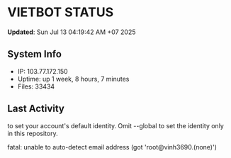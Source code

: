# VIETBOT STATUS
**Updated**: Sun Jul 13 04:19:42 AM +07 2025

## System Info
- IP: 103.77.172.150
- Uptime: up 1 week, 8 hours, 7 minutes
- Files: 33434

## Last Activity

to set your account's default identity.
Omit --global to set the identity only in this repository.

fatal: unable to auto-detect email address (got 'root@vinh3690.(none)')
